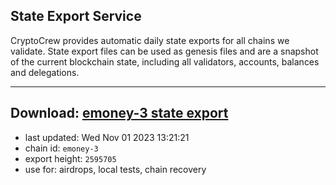 ## State Export Service
CryptoCrew provides automatic daily state exports for all chains we validate. State export files can be used as genesis files and are a snapshot of the current blockchain state, including all validators, accounts, balances and delegations.

---
**Download: [emoney-3 state export](https://dl.ccvalidators.com/SERVICE/emoney/emoney-3_export_2595705.json)**
---

- last updated: Wed Nov 01 2023 13:21:21
- chain id: `emoney-3`
- export height: `2595705`
- use for: airdrops, local tests, chain recovery
